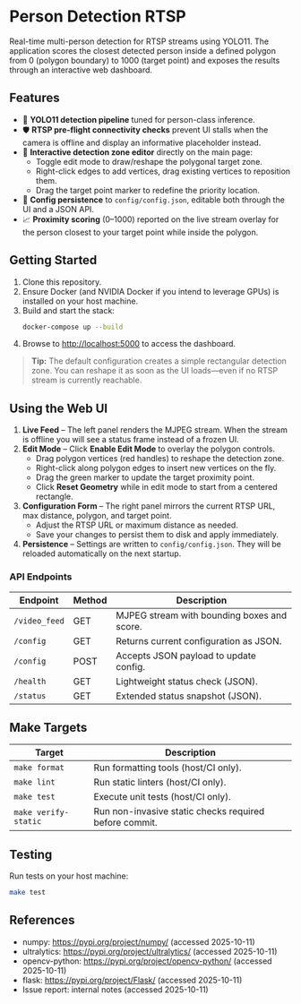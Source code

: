 # Person Detection RTSP

Real-time multi-person detection for RTSP streams using YOLO11. The application scores the closest detected person inside a defined polygon from 0 (polygon boundary) to 1000 (target point) and exposes the results through an interactive web dashboard.

## Features

- 🚀 **YOLO11 detection pipeline** tuned for person-class inference.
- 🛡️ **RTSP pre-flight connectivity checks** prevent UI stalls when the camera is offline and display an informative placeholder instead.
- 🎯 **Interactive detection zone editor** directly on the main page:
  - Toggle edit mode to draw/reshape the polygonal target zone.
  - Right-click edges to add vertices, drag existing vertices to reposition them.
  - Drag the target point marker to redefine the priority location.
- 💾 **Config persistence** to `config/config.json`, editable both through the UI and a JSON API.
- 📈 **Proximity scoring** (0–1000) reported on the live stream overlay for the person closest to your target point while inside the polygon.

## Getting Started

1. Clone this repository.
2. Ensure Docker (and NVIDIA Docker if you intend to leverage GPUs) is installed on your host machine.
3. Build and start the stack:
   ```bash
   docker-compose up --build
   ```
4. Browse to <http://localhost:5000> to access the dashboard.

> **Tip:** The default configuration creates a simple rectangular detection zone. You can reshape it as soon as the UI loads—even if no RTSP stream is currently reachable.

## Using the Web UI

1. **Live Feed** – The left panel renders the MJPEG stream. When the stream is offline you will see a status frame instead of a frozen UI.
2. **Edit Mode** – Click **Enable Edit Mode** to overlay the polygon controls.
   - Drag polygon vertices (red handles) to reshape the detection zone.
   - Right-click along polygon edges to insert new vertices on the fly.
   - Drag the green marker to update the target proximity point.
   - Click **Reset Geometry** while in edit mode to start from a centered rectangle.
3. **Configuration Form** – The right panel mirrors the current RTSP URL, max distance, polygon, and target point.
   - Adjust the RTSP URL or maximum distance as needed.
   - Save your changes to persist them to disk and apply immediately.
4. **Persistence** – Settings are written to `config/config.json`. They will be reloaded automatically on the next startup.

### API Endpoints

| Endpoint       | Method | Description                                 |
|----------------|--------|---------------------------------------------|
| `/video_feed`  | GET    | MJPEG stream with bounding boxes and score. |
| `/config`      | GET    | Returns current configuration as JSON.      |
| `/config`      | POST   | Accepts JSON payload to update config.      |
| `/health`      | GET    | Lightweight status check (JSON).            |
| `/status`      | GET    | Extended status snapshot (JSON).            |

## Make Targets

| Target | Description |
| ------ | ----------- |
| `make format` | Run formatting tools (host/CI only). |
| `make lint` | Run static linters (host/CI only). |
| `make test` | Execute unit tests (host/CI only). |
| `make verify-static` | Run non-invasive static checks required before commit. |

## Testing

Run tests on your host machine:

```bash
make test
```

## References

- numpy: <https://pypi.org/project/numpy/> (accessed 2025-10-11)
- ultralytics: <https://pypi.org/project/ultralytics/> (accessed 2025-10-11)
- opencv-python: <https://pypi.org/project/opencv-python/> (accessed 2025-10-11)
- flask: <https://pypi.org/project/Flask/> (accessed 2025-10-11)
- Issue report: internal notes (accessed 2025-10-11)

